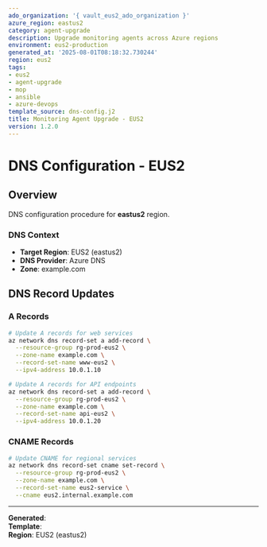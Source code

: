 ```yaml
---
ado_organization: '{ vault_eus2_ado_organization }'
azure_region: eastus2
category: agent-upgrade
description: Upgrade monitoring agents across Azure regions
environment: eus2-production
generated_at: '2025-08-01T08:18:32.730244'
region: eus2
tags:
- eus2
- agent-upgrade
- mop
- ansible
- azure-devops
template_source: dns-config.j2
title: Monitoring Agent Upgrade - EUS2
version: 1.2.0
---
```



# DNS Configuration - EUS2

## Overview

DNS configuration procedure for **eastus2** region.

### DNS Context

- **Target Region**: EUS2 (eastus2)
- **DNS Provider**: Azure DNS
- **Zone**: example.com

## DNS Record Updates

### A Records
```bash
# Update A records for web services
az network dns record-set a add-record \
  --resource-group rg-prod-eus2 \
  --zone-name example.com \
  --record-set-name www-eus2 \
  --ipv4-address 10.0.1.10

# Update A records for API endpoints
az network dns record-set a add-record \
  --resource-group rg-prod-eus2 \
  --zone-name example.com \
  --record-set-name api-eus2 \
  --ipv4-address 10.0.1.20
```

### CNAME Records
```bash
# Update CNAME for regional services
az network dns record-set cname set-record \
  --resource-group rg-prod-eus2 \
  --zone-name example.com \
  --record-set-name eus2-service \
  --cname eus2.internal.example.com
```

---

**Generated**:   
**Template**:   
**Region**: EUS2 (eastus2)